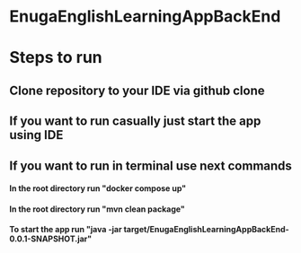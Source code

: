 # EnugaEnglishLearningAppBackEnd
<h1>Steps to run</h1>
<h2>Clone repository to your IDE via github clone</h2>
<h2>If you want to run casually just start the app using IDE</h2>
<h2>If you want to run in terminal use next commands</h2> 
<h4>In the root directory run "docker compose up"</h4>
<h4>In the root directory run "mvn clean package"</h4>
<h4>To start the app run "java -jar target/EnugaEnglishLearningAppBackEnd-0.0.1-SNAPSHOT.jar"</h4>
